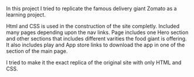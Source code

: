  In this project I tried to replicate the famous delivery giant Zomato as a learning project. 
 
 Html and CSS is used in the construction of the site completly. 
 Included many pages depending upon the nav links. 
 Page includes one Hero section and other sections that includes different varities the food giant is offering.
 It also includes play and App store links to download the app in one of the section of the main page.
 
 I tried to make it the exact replica of the original site with only HTML and CSS.

